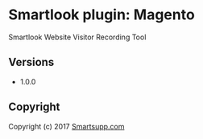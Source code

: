 # Smartlook plugin: Magento

Smartlook Website Visitor Recording Tool

## Versions

* 1.0.0

## Copyright

Copyright (c) 2017 [Smartsupp.com](https://www.smartsupp.com/)
